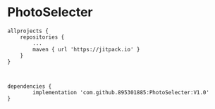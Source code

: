 # PhotoSelecter

	allprojects {
		repositories {
			...
			maven { url 'https://jitpack.io' }
		}
	}
  
  
  
  	dependencies {
	        implementation 'com.github.895301885:PhotoSelecter:V1.0'
	}
